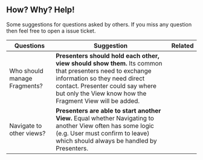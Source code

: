 

## How? Why? Help!

Some suggestions for questions asked by others.
If you miss any question then feel free to open a issue ticket.

Questions | Suggestion | Related
---|---|---
Who should manage Fragments? | **Presenters should hold each other, view should show them.** Its common that presenters need to exchange information so they need direct contact. Presenter could say where but only the View know how the Fragment View will be added.
Navigate to other views? | **Presenters are able to start another View.** Equal whether  Navigating to another View often has some logic (e.g. User must confirm to leave) which should always be handled by Presenters.

